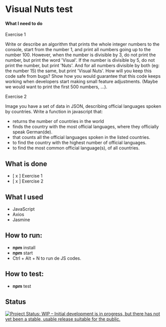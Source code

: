 # Visual Nuts test

#### What I need to do

Exercise 1

Write or describe an algorithm that prints the whole integer numbers to the console, start
from the number 1, and print all numbers going up to the number 100.
However, when the number is divisible by 3, do not print the number, but print the word
'Visual'. If the number is divisible by 5, do not print the number, but print 'Nuts'. And for
all numbers divisible by both (eg: the number 15) the same, but print 'Visual Nuts'.
How will you keep this code safe from bugs? Show how you would guarantee that this code
keeps working when developers start making small feature adjustments. (Maybe we would
want to print the first 500 numbers, ...).

Exercise 2

Image you have a set of data in JSON, describing official languages spoken by countries.
Write a function in javascript that:
- returns the number of countries in the world
- finds the country with the most official languages, where they officially speak German(de). 
- that counts all the official languages spoken in the listed countries.
- to find the country with the highest number of official languages.
- to find the most common official language(s), of all countries.

## What is done
* [ x ] Exercise 1
* [ x ] Exercise 2

## What I used

* JavaScript
* Axios
* Jasmine

## How to run:

* **npm** install
* **npm** start
* Ctrl + Alt + N to run de JS codes.

## How to test:

* **npm** test


## Status

<a href="https://www.repostatus.org/#wip"><img src="https://www.repostatus.org/badges/latest/wip.svg" alt="Project Status: WIP – Initial development is in progress, but there has not yet been a stable, usable release suitable for the public." /></a>
